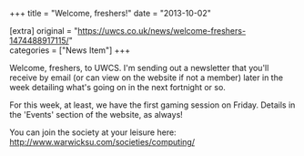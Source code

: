 +++
title = "Welcome, freshers!"
date = "2013-10-02"

[extra]
original = "https://uwcs.co.uk/news/welcome-freshers-1474488917115/"    
categories = ["News Item"]
+++

Welcome, freshers, to UWCS. I'm sending out a newsletter that you'll receive by email (or can view on the website if not a member) later in the week detailing what's going on in the next fortnight or so.

For this week, at least, we have the first gaming session on Friday. Details in the 'Events' section of the website, as always\!

You can join the society at your leisure here: <http://www.warwicksu.com/societies/computing/>

